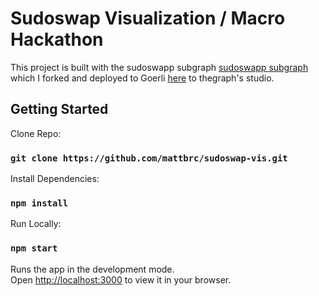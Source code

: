 # Sudoswap Visualization / Macro Hackathon

This project is built with the sudoswapp subgraph [sudoswapp subgraph](https://github.com/0xmakesy/Sudoswap) which I forked and deployed to Goerli [here](https://thegraph.com/studio/subgraph/sudoswap-main/) to thegraph's studio.

## Getting Started

Clone Repo:
### `git clone https://github.com/mattbrc/sudoswap-vis.git`

Install Dependencies:
### `npm install`

Run Locally:
### `npm start`

Runs the app in the development mode.\
Open [http://localhost:3000](http://localhost:3000) to view it in your browser.
